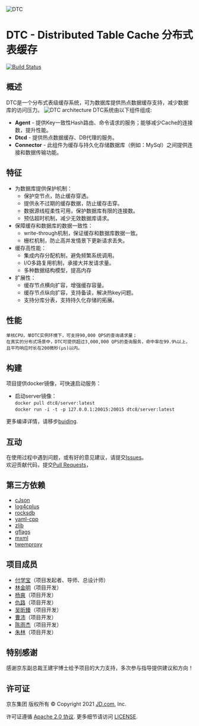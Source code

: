 ![DTC](http://storage.360buyimg.com/bq-install/release/dtc_logo.png)
# DTC - Distributed Table Cache 分布式表缓存
[![Build Status](https://app.travis-ci.com/DTC8/DTC.svg?branch=master)](https://app.travis-ci.com/github/DTC8/DTC)

## 概述
DTC是一个分布式表级缓存系统，可为数据库提供热点数据缓存支持，减少数据库的访问压力。
![DTC architecture](http://storage.360buyimg.com/bq-install/release/architecture.png)
DTC系统由以下组件组成:
* **Agent** - 提供Key一致性Hash路由、命令请求的服务；能够减少Cache的连接数，提升性能。
* **Dtcd** - 提供热点数据缓存、DB代理的服务。
* **Connector** - 此组件为缓存与持久化存储数据库（例如：MySql）之间提供连接和数据传输功能。

## 特征
* 为数据库提供保护机制：
  - 保护空节点，防止缓存穿透。
  - 提供永不过期的缓存数据，防止缓存击穿。
  - 数据源线程柔性可用，保护数据库有限的连接数。
  - 预估超时机制，减少无效数据库请求。
* 保障缓存和数据库的数据一致性：
  - write-through机制，保证缓存和数据库数据一致。
  - 栅栏机制，防止高并发情景下更新请求丢失。
* 缓存高性能：
  - 集成内存分配机制，避免频繁系统调用。
  - I/O多路复用机制，承接大并发请求量。
  - 多种数据结构模型，提高内存
* 扩展性：
  - 缓存节点横向扩容，增强缓存容量。 
  - 缓存节点纵向扩容，支持备读，解决热key问题。
  - 支持分库分表，支持持久化存储的拓展。

## 性能
    单核CPU，单DTC实例环境下，可支持90,000 QPS的查询请求量；
    在真实的分布式场景中，DTC可提供超过3,000,000 QPS的查询服务，命中率在99.9%以上，且平均响应时长在200微秒(μs)以内。

## 构建
  项目提供docker镜像，可快速启动服务：
  - 启动server镜像：<br/>
  `docker pull dtc8/server:latest`<br/>
  `docker run -i -t -p 127.0.0.1:20015:20015 dtc8/server:latest`

  更多编译详情，请移步[buiding](docs/buiding.md).

## 互动
  在使用过程中遇到问题，或有好的意见建议，请提交[Issues](issues)。<br/>
  欢迎贡献代码，提交[Pull Requests](pulls)，

## 第三方依赖
* [cJson](https://github.com/DaveGamble/cJSON)
* [log4cplus](https://github.com/log4cplus/log4cplus)
* [rocksdb](https://github.com/facebook/rocksdb)
* [yaml-cpp](https://github.com/jbeder/yaml-cpp)
* [zlib](https://zlib.net/)
* [gflags](https://github.com/gflags/gflags)
* [mxml](https://www.msweet.org/mxml/)
* [twemproxy](https://github.com/twitter/twemproxy)

## 项目成员
- [付学宝](https://gitee.com/fuxuebao)（项目发起者、导师、总设计师）
- [林金明](https://gitee.com/shrewdlin)（项目开发）
- [杨爽](https://gitee.com/kfysck)（项目开发）
- [仇路](https://gitee.com/qiuluAbel)（项目开发）
- [吴昕臻](https://gitee.com/wuxinzhen_1997)（项目开发）
- [曹沛](https://gitee.com/warm-byte)（项目开发）
- [陈雨杰](https://gitee.com/chenyujie28)（项目开发）
- [朱林](https://gitee.com/leol3)（项目开发）

## 特别感谢
感谢京东副总裁王建宇博士给予项目的大力支持，多次参与指导提供建议和方向！

## 许可证

京东集团 版权所有 © Copyright 2021 [JD.com](https://www.jd.com), Inc.


许可证遵循 [Apache 2.0 协议](http://www.apache.org/licenses/LICENSE-2.0). 更多细节请访问 [LICENSE](https://gitee.com/jd-platform-opensource/dtc/blob/master/LICENSE).